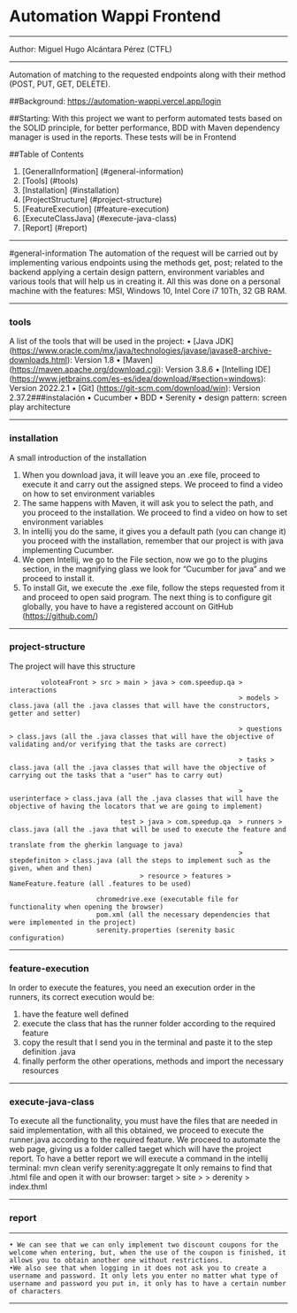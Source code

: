 # Automation Wappi Frontend
***
Author: Miguel Hugo Alcántara Pérez (CTFL)
***
Automation of matching to the requested endpoints along with their method (POST, PUT, GET, DELETE).

##Background: https://automation-wappi.vercel.app/login

##Starting:
With this project we want to perform automated tests based on the SOLID principle, for better performance, BDD with Maven dependency manager is used in the reports. These tests will be in Frontend

##Table of Contents
1.	[GeneralInformation] (#general-information)
2.	[Tools] (#tools)
3.	[Installation] (#installation)
4.	[ProjectStructure] (#project-structure)
5.	[FeatureExecution] (#feature-execution)
6.	[ExecuteClassJava] (#execute-java-class)
7.	[Report] (#report)
***
#general-information
The automation of the request will be carried out by implementing various endpoints using the methods get, post; related to the backend applying a certain design pattern, environment variables and various tools that will help us in creating it. All this was done on a personal machine with the features: MSI, Windows 10, Intel Core i7 10Th, 32 GB RAM.
***
### tools
A list of the tools that will be used in the project:
•	[Java JDK] (https://www.oracle.com/mx/java/technologies/javase/javase8-archive-downloads.html): Version 1.8
•	[Maven] (https://maven.apache.org/download.cgi): Version 3.8.6
•	[Intelling IDE] (https://www.jetbrains.com/es-es/idea/download/#section=windows): Version 2022.2.1
•	[Git] (https://git-scm.com/download/win): Version 2.37.2###instalación
•	Cucumber
•	BDD
•	Serenity
•	design pattern: screen play architecture
***
### installation
A small introduction of the installation
1.	When you download java, it will leave you an .exe file, proceed to execute it and carry out the assigned steps. We proceed to find a video on how to set environment variables
2.	The same happens with Maven, it will ask you to select the path, and you proceed to the installation. We proceed to find a video on how to set environment variables
3.	In intellij you do the same, it gives you a default path (you can change it) you proceed with the installation, remember that our project is with java implementing Cucumber.
4.	We open Intellij, we go to the File section, now we go to the plugins section, in the magnifying glass we look for “Cucumber for java” and we proceed to install it.
5.	To install Git, we execute the .exe file, follow the steps requested from it and proceed to open said program. The next thing is to configure git globally, you have to have a registered account on GitHub (https://github.com/)
***
### project-structure
The project will have this structure

            voloteaFront > src > main > java > com.speedup.qa > interactions
					                                          > models > class.java (all the .java classes that will have the constructors, getter and setter)

                                                              > questions > class.javs (all the .java classes that will have the objective of validating and/or verifying that the tasks are correct)

                                                              > tasks > class.java (all the .java classes that will have the objective of carrying out the tasks that a "user" has to carry out)

                                                              > userinterface > class.java (all the .java classes that will have the objective of having the locators that we are going to implement)

		                        test > java > com.speedup.qa  > runners > class.java (all the .java that will be used to execute the feature and 
                                                                      translate from the gherkin language to java)
                                                              > stepdefiniton > class.java (all the steps to implement such as the given, when and then)
                                     > resource > features > NameFeature.feature (all .features to be used)
                                                        
                          chromedrive.exe (executable file for functionality when opening the browser)
                          pom.xml (all the necessary dependencies that were implemented in the project)
                          serenity.properties (serenity basic configuration)
***
### feature-execution
In order to execute the features, you need an execution order in the runners, its correct execution would be:
1. have the feature well defined
2. execute the class that has the runner folder according to the required feature
3. copy the result that I send you in the terminal and paste it to the step definition .java
4. finally perform the other operations, methods and import the necessary resources
***
### execute-java-class
To execute all the functionality, you must have the files that are needed in said implementation, with all this obtained, we proceed to execute the runner.java according to the required feature. We proceed to automate the web page, giving us a folder called taeget which will have the project report. To have a better report we will execute a command in the intellij terminal: mvn clean verify serenity:aggregate
It only remains to find that .html file and open it with our browser: target > site > > derenity > index.thml
***

### report
***
    • We can see that we can only implement two discount coupons for the welcome when entering, but, when the use of the coupon is finished, it allows you to obtain another one without restrictions.
    •We also see that when logging in it does not ask you to create a username and password. It only lets you enter no matter what type of username and password you put in, it only has to have a certain number of characters

***